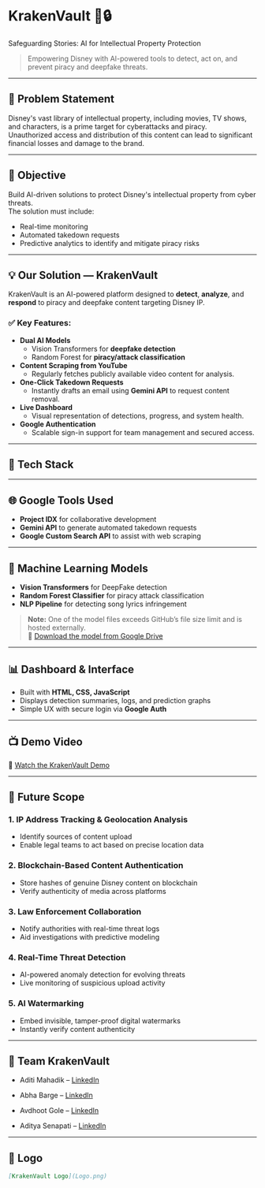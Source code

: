 # KrakenVault 🐙🔒  
Safeguarding Stories: AI for Intellectual Property Protection

> Empowering Disney with AI-powered tools to detect, act on, and prevent piracy and deepfake threats.

---

## 🧠 Problem Statement

Disney's vast library of intellectual property, including movies, TV shows, and characters, is a prime target for cyberattacks and piracy.  
Unauthorized access and distribution of this content can lead to significant financial losses and damage to the brand.

---

## 🎯 Objective

Build AI-driven solutions to protect Disney's intellectual property from cyber threats.  
The solution must include:
- Real-time monitoring
- Automated takedown requests
- Predictive analytics to identify and mitigate piracy risks

---

## 💡 Our Solution — KrakenVault

KrakenVault is an AI-powered platform designed to **detect**, **analyze**, and **respond** to piracy and deepfake content targeting Disney IP.

### ✅ Key Features:
- **Dual AI Models**  
  - Vision Transformers for **deepfake detection**
  - Random Forest for **piracy/attack classification**
- **Content Scraping from YouTube**
  - Regularly fetches publicly available video content for analysis.
- **One-Click Takedown Requests**
  - Instantly drafts an email using **Gemini API** to request content removal.
- **Live Dashboard**  
  - Visual representation of detections, progress, and system health.
- **Google Authentication**  
  - Scalable sign-in support for team management and secured access.

---

## 🔧 Tech Stack

---

## 🌐 Google Tools Used

- **Project IDX** for collaborative development  
- **Gemini API** to generate automated takedown requests  
- **Google Custom Search API** to assist with web scraping  

---

## 🔬 Machine Learning Models

- **Vision Transformers** for DeepFake detection  
- **Random Forest Classifier** for piracy attack classification  
- **NLP Pipeline** for detecting song lyrics infringement

> **Note:** One of the model files exceeds GitHub’s file size limit and is hosted externally.  
📁 [Download the model from Google Drive](https://drive.google.com/file/d/1qPQF2ZdObwGjZMMmDfCPH7B4oXEK1KpK/view?usp=sharing)

---

## 📊 Dashboard & Interface

- Built with **HTML, CSS, JavaScript**  
- Displays detection summaries, logs, and prediction graphs  
- Simple UX with secure login via **Google Auth**

---

## 📺 Demo Video  
🎥 [Watch the KrakenVault Demo](https://youtu.be/-kbsJfYWiMc)

---

## 🚀 Future Scope

### 1. **IP Address Tracking & Geolocation Analysis**
- Identify sources of content upload
- Enable legal teams to act based on precise location data

### 2. **Blockchain-Based Content Authentication**
- Store hashes of genuine Disney content on blockchain
- Verify authenticity of media across platforms

### 3. **Law Enforcement Collaboration**
- Notify authorities with real-time threat logs
- Aid investigations with predictive modeling

### 4. **Real-Time Threat Detection**
- AI-powered anomaly detection for evolving threats
- Live monitoring of suspicious upload activity

### 5. **AI Watermarking**
- Embed invisible, tamper-proof digital watermarks
- Instantly verify content authenticity

---

## 👥 Team KrakenVault

- Aditi Mahadik – [LinkedIn](https://www.linkedin.com/in/aditi-mahadik-226a47285/)

- Abha Barge – [LinkedIn](https://www.linkedin.com/in/abhabarge/)

- Avdhoot Gole – [LinkedIn](https://www.linkedin.com/in/avdhoot-gole-815300258/)

- Aditya Senapati – [LinkedIn](https://www.linkedin.com/in/aditya-senapati-043430261/)

---

## 🧿 Logo

```markdown
[KrakenVault Logo](Logo.png)
